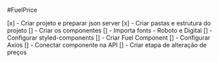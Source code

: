 #FuelPrice

[x] - Criar projeto e preparar json server
[x] - Criar pastas e estrutura do projeto
[] - Criar os componentes
[] - Importa fonts - Roboto e Digital
[] - Configurar styled-components
[] - Criar Fuel Component
[] - Configurar Axios
[] - Conectar componente na API
[] - Criar etapa de alteração de preços
